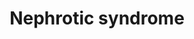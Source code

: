 ---
annotations:
- id: CL:0000653
  parent: animal cell
  type: Cell Type Ontology
  value: glomerular visceral epithelial cell
- id: DOID:557
  type: Disease Ontology
  value: kidney disease
authors:
- AgustinGV
description: 'This annotated list collects genes that have been associated with familial
  and sporadic nephrotic syndrome in humans. The list was presented in PMID: 25667580'
last-edited: 2019-12-04
organisms:
- Homo sapiens
redirect_from:
- /index.php/Pathway:WP4758
- /instance/WP4758
- /instance/WP4758_rr108284
revision: r108284
schema-jsonld:
- '@context': https://schema.org/
  '@id': https://wikipathways.github.io/pathways/WP4758.html
  '@type': Dataset
  creator:
    '@type': Organization
    name: WikiPathways
  description: 'This annotated list collects genes that have been associated with
    familial and sporadic nephrotic syndrome in humans. The list was presented in
    PMID: 25667580'
  keywords:
  - ACTN4
  - ALG1
  - ANLN
  - APOL1
  - ARHGAP24
  - ARHGDIA
  - CD151
  - CD2AP
  - CLTA4
  - COL4A3
  - COL4A4
  - COL4A5
  - COQ2
  - COQ6
  - COQ8B
  - CUBN
  - CYP11B2
  - E2F3
  - EMP2
  - GPC5
  - INF2
  - ITGA3
  - ITGB4
  - LAMB2
  - LMNA
  - LMX1B
  - MT-TI
  - MT-TL1
  - MYH9
  - MYO1E
  - NPHS1
  - NPHS2
  - NXF5
  - PAX2
  - PDSS2
  - PLCE1
  - PMM2
  - PODXL
  - PTPRO
  - SCARB2
  - SMARCAL1
  - SYNPO
  - TRN-GTT4-1
  - TRPC6
  - TTC21B
  - WDR73
  - WT1
  - YARS1
  - ZMPSTE24
  license: CC0
  name: Nephrotic syndrome
seo: CreativeWork
title: Nephrotic syndrome
wpid: WP4758
---